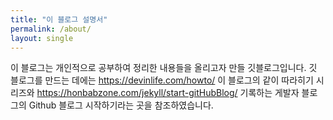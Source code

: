 ```yaml
---
title: "이 블로그 설명서"
permalink: /about/
layout: single
---
```


이 블로그는 개인적으로 공부하여 정리한 내용들을 올리고자 만들 깃블로그입니다.
깃 블로그를 만드는 데에는 <https://devinlife.com/howto/> 이 블로그의 같이 따라히기 시리즈와
<https://honbabzone.com/jekyll/start-gitHubBlog/> 기록하는 게발자 블로그의 Github 블로그 시작하기라는 곳을
참조하였습니다.

